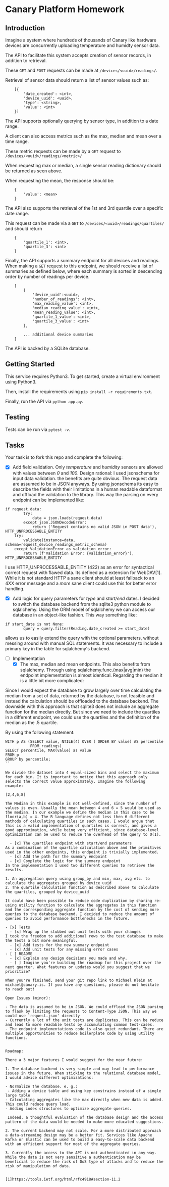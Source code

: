 # Canary Platform Homework

## Introduction
Imagine a system where hundreds of thousands of Canary like hardware devices are concurrently uploading temperature and humidty sensor data.

The API to facilitate this system accepts creation of sensor records, in addition to retrieval.

These `GET` and `POST` requests can be made at `/devices/<uuid>/readings/`.

Retrieval of sensor data should return a list of sensor values such as:

```
    [{
        'date_created': <int>,
        'device_uuid': <uuid>,
        'type': <string>,
        'value': <int>
    }]
```

The API supports optionally querying by sensor type, in addition to a date range.

A client can also access metrics such as the max, median and mean over a time range.

These metric requests can be made by a `GET` request to `/devices/<uuid>/readings/<metric>/`

When requesting max or median, a single sensor reading dictionary should be returned as seen above.

When requesting the mean, the response should be:

```
    {
        'value': <mean>
    }
```

The API also supports the retrieval of the 1st and 3rd quartile over a specific date range.

This request can be made via a `GET` to `/devices/<uuid>/readings/quartiles/` and should return

```
    {
        'quartile_1': <int>,
        'quartile_3': <int>
    }
```

Finally, the API supports a summary endpoint for all devices and readings. When making a `GET` request to this endpoint, we should receive a list of summaries as defined below, where each summary is sorted in descending order by number of readings per device.

```
    [
        {
            'device_uuid':<uuid>,
            'number_of_readings': <int>,
            'max_reading_value': <int>,
            'median_reading_value': <int>,
            'mean_reading_value': <int>,
            'quartile_1_value': <int>,
            'quartile_3_value': <int>
        },

        ... additional device summaries
    ]
```

The API is backed by a SQLite database.

## Getting Started
This service requires Python3. To get started, create a virtual environment using Python3.

Then, install the requirements using `pip install -r requirements.txt`.

Finally, run the API via `python app.py`.

## Testing
Tests can be run via `pytest -v`.

## Tasks
Your task is to fork this repo and complete the following:

- [x] Add field validation. Only *temperature* and *humidity* sensors are allowed with values between *0* and *100*.
Design rational:
I used jsonschema for input data validation. the benefits are quite obvious. The request data are assumed to be in JSON anyways. By using jsonschema its easy to describe the fields with their limitations in a human readable dataformat and offload the validation to the library.
This way the parsing on every endpoint can be implemented like:

```
if request.data:
        try:
            data = json.loads(request.data)
        except json.JSONDecodeError:
            return ('Request contains no valid JSON in POST data'), HTTP_UNPROCESSABLE_ENTITY
    try:
        validate(instance=data, schema=request_device_readings_metric_schema)
    except ValidationError as validation_error:
        return (f'Validation Error: {validation_error}'), HTTP_UNPROCESSABLE_ENTITY
```

I use HTTP_UNPROCESSABLE_ENTITY (422) as an error for syntactical correct request with flawed data. Its defined as a extension for WebDAV[1]. While it is not standard HTTP a sane client should at least fallback to an 4XX error message and a _more_ sane client could use this for better error handling.

- [x] Add logic for query parameters for *type* and *start/end* dates.
I decided to switch the database backend from the sqlite3 python module to sqlalchemy. Using the ORM model of sqlalchemy we can access our database in an object-like fashion. This way something like:

```
if start_date is not None:
        query = query.filter(Reading.date_created >= start_date)
```

allows us to easily extend the query with the optional parameters, without messing around with manual SQL statements. It was necessary to include a primary key in the table for sqlalchemy's backend.

- [ ] Implementation
  - [x] The max, median and mean endpoints.
This also benefits from sqlalchemy. Through using sqlalchemy.func.(max|avg|min) the endpoint implementation is almost identical.
Regarding the median it is a little bit more complicated:

Since I would expect the database to grow largely over time calculating the median from a set of data, returned by the database, is not feasible and instead the calculation should be offloaded to the database backend. The downside with this approach is that sqlite3 does not include an aggregate function for the median directly. But since we need to include the quartiles in a different endpoint, we could use the quartiles and the definition of the median as the .5 quartile.

By using the following statement:
```
WITH p AS (SELECT value, NTILE(4) OVER ( ORDER BY value) AS percentile
           FROM readings)
SELECT percentile, MAX(value) as value
FROM p
GROUP by percentile;
``

We divide the dataset into 4 equal-sized bins and select the maximum for each bin. It is important to notice that this approach only selects the correct value approximately. Imagine the following example:

[2,4,6,8]

The Median in this example is not well-defined, since the number of values is even. Usually the mean between 4 and 6 = 5 would be used as the median. In our example we define the median in this case to be floor(a,b) = 4. The R language defines not less then 6 different methods of calculating quartiles in such cases. I would argue that this is a valid implementation of quartiles is correct, and gives a good approximation, while being very efficient, since database-level optimization can be used to reduce the overhead of the query to O(1).

  - [x] The quartiles endpoint with start/end parameters
As a combination of the quartile calculation above and the primitives used in the other endpoints, this endpoint is trivially implemented.
  - [x] Add the path for the summary endpoint
  - [x] Complete the logic for the summary endpoint
In the implementation I used two different queries to retrieve the results.

1. An aggregation query using group_by and min, max, avg etc. to calculate the aggregates grouped by device_uuid
2. The quartile calculation function as described above to calculate the quartiles, grouped by device_uuid

It could have been possible to reduce code duplication by sharing re-using utility function to calculate the aggregates in this function and the corresponding aggregate function by the cost of sending more queries to the database backend. I decided to reduce the amount of queries to avoid performance bottlenecks in the future.

- [x] Tests
  - [x] Wrap up the stubbed out unit tests with your changes
I took the freedom to add additional rows to the test database to make the tests a bit more meaningful.
  - [x] Add tests for the new summary endpoint
  - [x] Add unit tests for any missing error cases
- [ ] README
  - [x] Explain any design decisions you made and why.
  - [ ] Imagine you're building the roadmap for this project over the next quarter. What features or updates would you suggest that we prioritize?

When you're finished, send your git repo link to Michael Klein at michael@canary.is. If you have any questions, please do not hesitate to reach out!

Open Issues (minor):

- The data is assumed to be in JSON. We could offload the JSON parsing to flask by limiting the requests to Content-Type JSON. This way we could use 'request.json' directly
- Currently a lot of the unit tests are duplicates. This can be reduce and lead to more readable tests by accumulating common test-cases.
- The endpoint implementations code is also quiet redundant. There are multiple opportunities to reduce boilerplate code by using utility functions.


Roadmap:

There a 3 major features I would suggest for the near future:

1. The database backend is very simple and may lead to performance issues in the future. When sticking to the relational database model, I would advice different optimizations:

- Normalize the database. e. g.:
 - Adding a device table and using key constrains instead of a single large table
- Calculating aggregates like the max directly when new data is added. This could reduce query load.
- Adding index structures to optimize aggregate queries.

 Indeed, a thoughtful evaluation of the database design and the access pattern of the data would be needed to make more educated suggestions.

2. The current backend may not scale. For a more distributed approach a data-streaming design may be a better fit. Services like Apache Kafka or Elastic can be used to build a easy-to-scale data backend with an efficient support for most of the aggregate queries.

3. Currently the access to the API is not authenticated in any way. While the data is not very sensitive a authentication may be beneficial to reduce the risk of DoS type of attacks and to reduce the risk of manipulation of data.


[1]https://tools.ietf.org/html/rfc4918#section-11.2